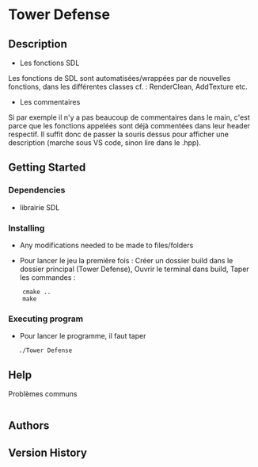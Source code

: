# Tower Defense

## Description

* Les fonctions SDL

Les fonctions de SDL sont automatisées/wrappées par de nouvelles fonctions, dans les différentes classes cf. : RenderClean, AddTexture etc.

* Les commentaires

Si par exemple il n'y a pas beaucoup de commentaires dans le main, c'est parce que les fonctions appelées sont déjà commentées dans leur header respectif.
Il suffit donc de passer la souris dessus pour afficher une description (marche sous VS code, sinon lire dans le .hpp).

## Getting Started

### Dependencies

* librairie SDL

### Installing

* Any modifications needed to be made to files/folders

- Pour lancer le jeu la première fois :
Créer un dossier build dans le dossier principal (Tower Defense),
Ouvrir le terminal dans build, 
Taper les commandes : 

```
    cmake ..
    make
```

### Executing program

* Pour lancer le programme, il faut taper
```
   ./Tower Defense
```

## Help

Problèmes communs 
```

```

## Authors

## Version History

